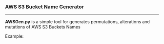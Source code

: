 ### AWS S3 Bucket Name Generator
---

__AWSGen.py__ is a simple tool for generates permutations, alterations and mutations of AWS S3 Buckets Names

Example:

